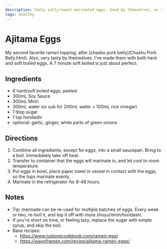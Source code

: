 ```yaml
---
description: Tasty salty/sweet marinated eggs. Good by themselves, or sliced in half and served as a ramen topping.
tags: healthy
---
```


# Ajitama Eggs

My second favorite ramen topping, after [chashu pork belly](Chashu Pork Belly.html). Also, very tasty by themselves. I've made them with both hard and soft boiled eggs. A 7 minute soft boiled is just about perfect.

## Ingredients

- 6 hard/soft boiled eggs, peeled
- 300mL Soy Sauce
- 300mL Mirin
- 300mL water (or sub for 200mL water + 100mL rice vinegar)
- 1 tbsp sugar
- 1 tsp hondashi
- optional: garlic, ginger, white parts of green onions

## Directions

1. Combine all ingredients, except for eggs, into a small saucepan. Bring to a boil. Immediately take off heat. 
2. Transfer to container that the eggs will marinate in, and let cool to room temperature. 
3. Put eggs in bowl, place paper towel in vessel in contact with the eggs, so the tops marinate evenly.
4. Marinate in the refrigerator for 8-48 hours. 

## Notes

- Tip: marinade can be re-used for multiple batches of eggs. Every week or two, re-boil it, and top it off with more shoyu/mirin/hondashi.
- If you're short on time, or feeling lazy, replace the sugar with simple syrup, and skip the boil. 
- Base recipes: 
  - <https://www.justonecookbook.com/ramen-egg/>
  - <https://wayoframen.com/recipe/ajitama-ramen-eggs/>